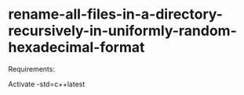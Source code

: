 # rename-all-files-in-a-directory-recursively-in-uniformly-random-hexadecimal-format

Requirements:

Activate -std=c++latest
